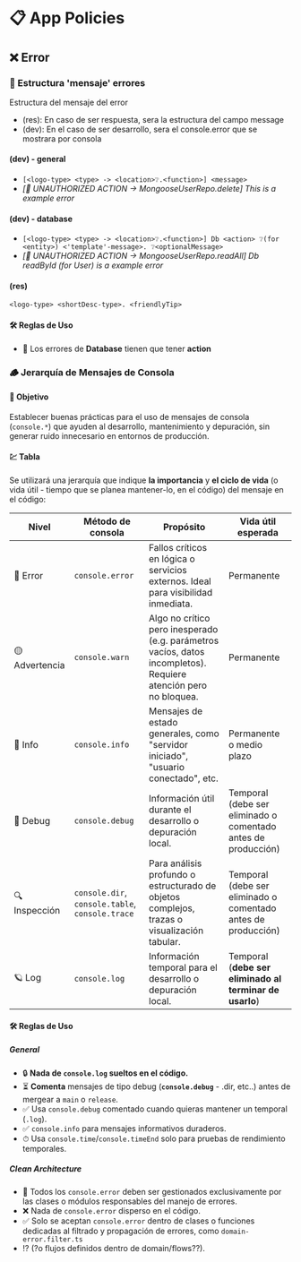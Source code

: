 # 📋 App Policies
## ❌ Error
### 🚧 Estructura 'mensaje' errores
Estructura del mensaje del error
- (res): En caso de ser respuesta, sera la estructura del campo message
- (dev): En el caso de ser desarrollo, sera el console.error que se mostrara por consola
#### (dev) - general
- `[<logo-type> <type> -> <location>❔.<function>] <message>`
- _[🔐 UNAUTHORIZED ACTION -> MongooseUserRepo.delete] This is a example error_
#### (dev) - database
- `[<logo-type> <type> -> <location>❔.<function>] Db <action> ❔(for <entity>) <'template'-message>. ❔<optionalMessage>`
- _[🔐 UNAUTHORIZED ACTION -> MongooseUserRepo.readAll] Db readById (for User) is a example error_
#### (res) 
`<logo-type> <shortDesc-type>. <friendlyTip>`
#### 🛠️ Reglas de Uso
* 🧠 Los errores de **Database** tienen que tener **action**
### 🪵 Jerarquía de Mensajes de Consola
#### 🎯 Objetivo

Establecer buenas prácticas para el uso de mensajes de consola (`console.*`) que ayuden al desarrollo, mantenimiento y depuración, sin generar ruido innecesario en entornos de producción.

#### 💹 Tabla
Se utilizará una jerarquía que indique **la importancia** y **el ciclo de vida** (o vida útil - tiempo que se planea mantener-lo, en el código) del mensaje en el código:

| Nivel          | Método de consola                               | Propósito                                                                                                       | Vida útil esperada                                            |
| -------------- | ----------------------------------------------- | --------------------------------------------------------------------------------------------------------------- | ------------------------------------------------------------- |
| 🔴 Error       | `console.error`                                 | Fallos críticos en lógica o servicios externos. Ideal para visibilidad inmediata.                               | Permanente                                                    |
| 🟡 Advertencia | `console.warn`                                  | Algo no crítico pero inesperado (e.g. parámetros vacíos, datos incompletos). Requiere atención pero no bloquea. | Permanente                                                    |
| 🔵 Info        | `console.info`                                  | Mensajes de estado generales, como "servidor iniciado", "usuario conectado", etc.                               | Permanente o medio plazo                                      |
| 🧪 Debug       | `console.debug`                                 | Información útil durante el desarrollo o depuración local.                                                      | Temporal (debe ser eliminado o comentado antes de producción) |
| 🔍 Inspección  | `console.dir`, `console.table`, `console.trace` | Para análisis profundo o estructurado de objetos complejos, trazas o visualización tabular.                     | Temporal (debe ser eliminado o comentado antes de producción) |
| 🪐 Log         | `console.log`                                   | Información temporal para el desarrollo o depuración local.                                                     | Temporal (**debe ser eliminado al terminar de usarlo**)       |


#### 🛠️ Reglas de Uso

##### General
* 🔒 **Nada de `console.log` sueltos en el código.**
* ⏳ **Comenta** mensajes de tipo debug (**`console.debug`** - .dir, etc..) antes de mergear a `main` o `release`.
* ✅ Usa `console.debug` comentado cuando quieras mantener un temporal (`.log`).
* ✅ `console.info` para mensajes informativos duraderos.
* ⏱ Usa `console.time`/`console.timeEnd` solo para pruebas de rendimiento temporales.

##### Clean Architecture
* 🧠 Todos los `console.error` deben ser gestionados exclusivamente por las clases o módulos responsables del manejo de errores.
* ❌ Nada de `console.error` disperso en el código.
* ✅ Solo se aceptan `console.error` dentro de clases o funciones dedicadas al filtrado y propagación de errores, como `domain-error.filter.ts` 
* ⁉️ (?o flujos definidos dentro de domain/flows??).